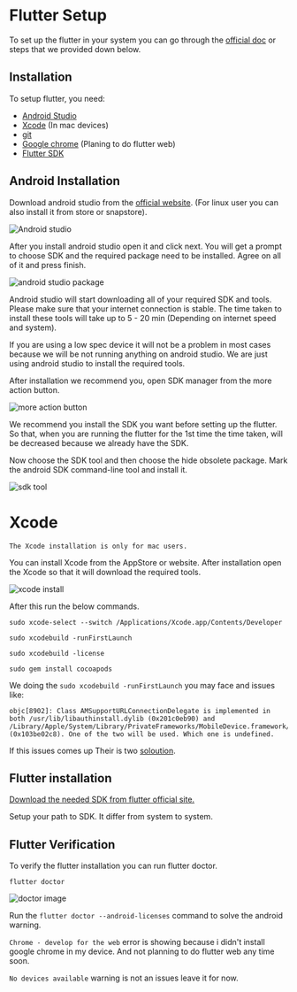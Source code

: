 # Flutter Setup

To set up the flutter in your system you can go through the [official doc](https://docs.flutter.dev/get-started/install) or steps that we provided down below. 

## Installation
To setup flutter, you need:
* [Android Studio](https://github.com/evolvingkid/flutter-workshop-1/blob/master/installation/README.md#android-installation)
* [Xcode](https://github.com/evolvingkid/flutter-workshop-1/tree/master/installation#xcode) (In mac devices) 
* [git](https://git-scm.com/)
* [Google chrome](https://www.google.com/intl/en_in/chrome/) (Planing to do flutter web)
* [Flutter SDK](https://github.com/evolvingkid/flutter-workshop-1/tree/master/installation#flutter-installation)

## Android Installation

Download android studio from the [official website](https://developer.android.com/studio). (For linux user you can also install it from store or snapstore).

![Android studio](https://github.com/evolvingkid/flutter-workshop-1/blob/master/installation/Screenshot%202022-01-27%20at%208.54.07%20PM.png)

After you install android studio open it and click next. You will get a prompt to choose SDK and the required package need to be installed. Agree on all of it and press finish. 

![android studio package](https://github.com/evolvingkid/flutter-workshop-1/blob/master/installation/Screenshot%202022-01-27%20at%208.56.59%20PM.png)

Android studio will start downloading all of your required SDK and tools. Please make sure that your internet connection is stable. The time taken to install these tools will take up to 5 - 20 min (Depending on internet speed and system).

If you are using a low spec device it will not be a problem in most cases because we will be not running anything on android studio. We are just using android studio to install the required tools.

After installation we recommend you, open SDK manager from the more action button.

![more action button](https://github.com/evolvingkid/flutter-workshop-1/blob/master/installation/Screenshot%202022-01-27%20at%209.08.33%20PM.png)

We recommend you install the SDK you want before setting up the flutter. So that, when you are running the flutter for the 1st time the time taken, will be decreased because we already have the SDK.

Now choose the SDK tool and then choose the hide obsolete package. Mark the android SDK command-line tool and install it.

![sdk tool](https://github.com/evolvingkid/flutter-workshop-1/blob/master/installation/Screenshot%202022-01-28%20at%2012.43.36%20PM.png)

# Xcode
`The Xcode installation is only for mac users.`

You can install Xcode from the AppStore or website. After installation open the Xcode so that it will download the required tools.

![xcode install](https://github.com/evolvingkid/flutter-workshop-1/blob/master/installation/Screenshot%202022-01-27%20at%209.13.28%20PM.png)

After this run the below commands.

``` 
sudo xcode-select --switch /Applications/Xcode.app/Contents/Developer

sudo xcodebuild -runFirstLaunch

sudo xcodebuild -license

sudo gem install cocoapods
```

We doing the `sudo xcodebuild -runFirstLaunch` you may face and issues like:
```
objc[8902]: Class AMSupportURLConnectionDelegate is implemented in both /usr/lib/libauthinstall.dylib (0x201c0eb90) and /Library/Apple/System/Library/PrivateFrameworks/MobileDevice.framework/Versions/A/MobileDevice (0x103be02c8). One of the two will be used. Which one is undefined.
```

If this issues comes up Their is two [soloution](https://github.com/evolvingkid/flutter-workshop-1/tree/master/installation/IOS_ISSUES#class-amsupporturlconnectiondelegate-is-implemented-issues).

## Flutter installation

[Download the needed SDK from flutter official site.](https://docs.flutter.dev/get-started/install)

Setup your path to SDK. It differ from system to system. 

## Flutter Verification

To verify the flutter installation you can run flutter doctor.

```
flutter doctor
```

![doctor image](https://github.com/evolvingkid/flutter-workshop-1/blob/master/installation/Screenshot%202022-01-28%20at%208.06.14%20PM.png)

Run the `flutter doctor --android-licenses` command to solve the android warning.

`Chrome - develop for the web` error is showing because i didn't install google chrome in my device. And not planning to do flutter web any time soon.

`No devices available` warning is not an issues leave it for now.

